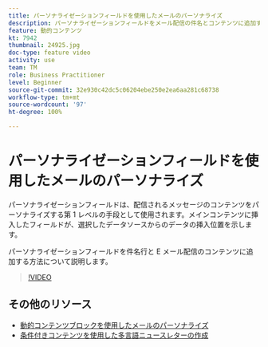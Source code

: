 ```yaml
---
title: パーソナライゼーションフィールドを使用したメールのパーソナライズ
description: パーソナライゼーションフィールドをメール配信の件名とコンテンツに追加する方法について説明します。
feature: 動的コンテンツ
kt: 7942
thumbnail: 24925.jpg
doc-type: feature video
activity: use
team: TM
role: Business Practitioner
level: Beginner
source-git-commit: 32e930c42dc5c06204ebe250e2ea6aa281c68738
workflow-type: tm+mt
source-wordcount: '97'
ht-degree: 100%

---
```



# パーソナライゼーションフィールドを使用したメールのパーソナライズ

パーソナライゼーションフィールドは、配信されるメッセージのコンテンツをパーソナライズする第 1 レベルの手段として使用されます。メインコンテンツに挿入したフィールドが、選択したデータソースからのデータの挿入位置を示します。

パーソナライゼーションフィールドを件名行と E メール配信のコンテンツに追加する方法について説明します。

>[!VIDEO](https://video.tv.adobe.com/v/24925?quality=12)

## その他のリソース

* [動的コンテンツブロックを使用したメールのパーソナライズ](/help/content-creation/personalize-using-dynamic-content-blocks.md)
* [条件付きコンテンツを使用した多言語ニュースレターの作成](/help/content-creation/create-a-multilingual-newsletter-using-conditional-content.md)
